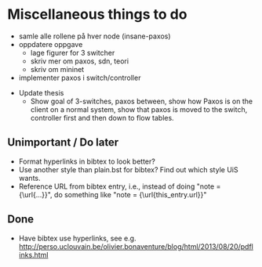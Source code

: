 Miscellaneous things to do
==========================
  - samle alle rollene på hver node (insane-paxos)
  - oppdatere oppgave
    - lage figurer for 3 switcher
    - skriv mer om paxos, sdn, teori
    - skriv om mininet
  - implementer paxos i switch/controller

  * Update thesis
    * Show goal of 3-switches, paxos between, show
      how Paxos is on the client on a normal system,
      show that paxos is moved to the switch, controller first and then down
      to flow tables.

Unimportant / Do later
----------------------

  * Format hyperlinks in bibtex to look better?
  * Use another style than plain.bst for bibtex? Find out which style UiS wants.
  * Reference URL from bibtex entry, i.e., instead of
    doing "note = {\url{...}}", do something like "note = {\url{this_entry.url}}"

Done
----

  * Have bibtex use hyperlinks, see e.g.
    http://perso.uclouvain.be/olivier.bonaventure/blog/html/2013/08/20/pdflinks.html
